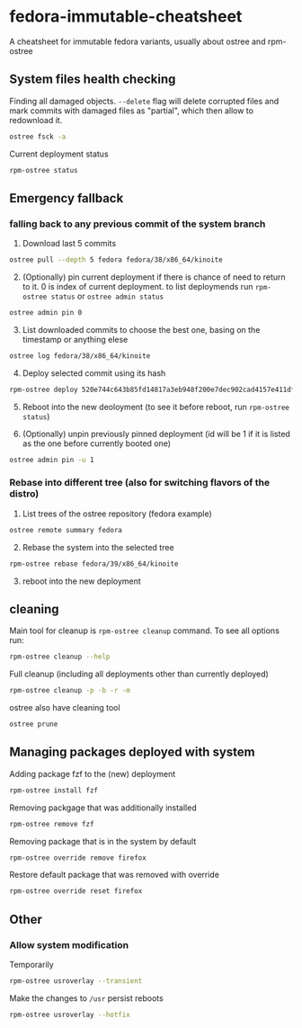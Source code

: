 # fedora-immutable-cheatsheet

A cheatsheet for immutable fedora variants, usually about ostree and rpm-ostree

## System files health checking

Finding all damaged objects. `--delete` flag will delete corrupted files and mark commits with damaged files as "partial", which then allow to redownload it.
```bash
ostree fsck -a
```

Current deployment status
```bash
rpm-ostree status
```

## Emergency fallback

### falling back to any previous commit of the system branch

1. Download last 5 commits
   
```bash
ostree pull --depth 5 fedora fedora/38/x86_64/kinoite
```

2. (Optionally) pin current deployment if there is chance of need to return to it. 0 is index of current deployment. to list deploymends run `rpm-ostree status` or `ostree admin status`

```bash
ostree admin pin 0
```

3. List downloaded commits to choose the best one, basing on the timestamp or anything elese

```bash
ostree log fedora/38/x86_64/kinoite
```

4. Deploy selected commit using its hash

```bash
rpm-ostree deploy 520e744c643b85fd14817a3eb948f200e7dec902cad4157e411dfeda2c6d7aab
```

5. Reboot into the new deoloyment (to see it before reboot, run `rpm-ostree status`)

6. (Optionally) unpin previously pinned deployment (id will be 1 if it is listed as the one before currently booted one)

```bash
ostree admin pin -u 1
```

### Rebase into different tree (also for switching flavors of the distro)

1. List trees of the ostree repository (fedora example)

```bash
ostree remote summary fedora
```

2. Rebase the system into the selected tree

```bash
rpm-ostree rebase fedora/39/x86_64/kinoite
```

3. reboot into the new deployment

## cleaning

Main tool for cleanup is `rpm-ostree cleanup` command. To see all options run:

```bash
rpm-ostree cleanup --help
```

Full cleanup (including all deployments other than currently deployed)
```bash
rpm-ostree cleanup -p -b -r -m
```

ostree also have cleaning tool

```bash
ostree prune
```

## Managing packages deployed with system

Adding package fzf to the (new) deployment

```bash
rpm-ostree install fzf
```

Removing packgage that was additionally installed

```bash
rpm-ostree remove fzf
```

Removing package that is in the system by default

```bash
rpm-ostree override remove firefox
```

Restore default package that was removed with override

```bash
rpm-ostree override reset firefox
```

## Other

### Allow system modification

Temporarily

```bash
rpm-ostree usroverlay --transient
````

Make the changes to `/usr` persist reboots

```bash
rpm-ostree usroverlay --hotfix
```
